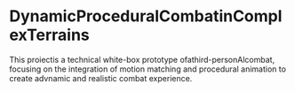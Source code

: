 # DynamicProceduralCombatinComplexTerrains
This proiectis a technical white-box prototype ofathird-personAlcombat, focusing on the integration of motion matching and procedural animation to create advnamic and realistic combat experience.
